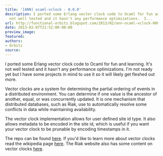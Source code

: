 ```yaml
---
title: '[ANN] ocaml-vclock - 0.0.0'
description: I ported some Erlang vector clock code to Ocaml for fun and learning.  It's
  not well tested and it hasn't any performance optimizations.  I...
url: http://functional-orbitz.blogspot.com/2013/02/ann-ocaml-vclock-000.html
date: 2013-02-07T21:52:00-00:00
preview_image:
featured:
authors:
- Orbitz
source:
---
```


<p>
I ported some Erlang vector clock code to Ocaml for fun and learning.  It's not well tested and it hasn't any performance optimizations.  I'm not ready yet but I have some projects in mind to use it so it will likely get fleshed out more.
</p>

<p>
Vector clocks are a system for determining the partial ordering of events in a distributed environment.  You can determine if one value is the ancestor of another, equal, or was concurrently updated.  It is one mechanism that distributed databases, such as Riak, use to automatically resolve some conflicts in data while maintaining availability.
</p>

<p>
The vector clock implementation allows for user defined site id type.  It also allows metadata to be encoded in the site id, which is useful if you want your vector clock to be prunable by encoding timestamps in it.
</p>

<p>
The repo can be found <a href="https://github.com/orbitz/ocaml-vclock/tree/0.0.0">here</a>.  If you'd like to learn more about vector clocks read the wikipedia page <a href="http://en.wikipedia.org/wiki/Vector_clock">here</a>.  The Riak website also has some content on vector clocks <a href="http://docs.basho.com/riak/latest/references/appendices/concepts/Vector-Clocks/">here</a>.
</p>
